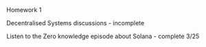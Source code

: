 Homework 1

Decentralised Systems discussions - incomplete

Listen to the Zero knowledge episode about Solana - complete 3/25
